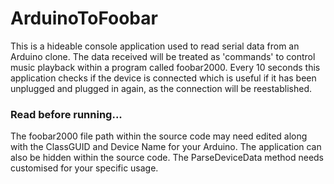 # ArduinoToFoobar
This is a hideable console application used to read serial data from an Arduino clone.
The data received will be treated as 'commands' to control music playback within a 
program called foobar2000. Every 10 seconds this application checks if the device 
is connected which is useful if it has been unplugged and plugged in again, as 
the connection will be reestablished.

### Read before running...
The foobar2000 file path within the source code may need edited along with the ClassGUID 
and Device Name for your Arduino. The application can also be hidden within the source code.
The ParseDeviceData method needs customised for your specific usage.